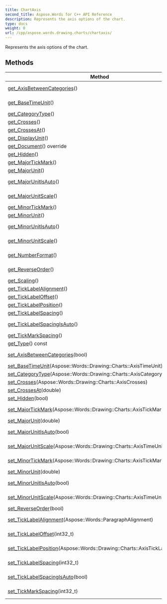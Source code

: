```yaml
---
title: ChartAxis
second_title: Aspose.Words for C++ API Reference
description: Represents the axis options of the chart. 
type: docs
weight: 0
url: /cpp/aspose.words.drawing.charts/chartaxis/
---
```


Represents the axis options of the chart. 

## Methods

| Method | Description |
| --- | --- |
| [get_AxisBetweenCategories](./get_axisbetweencategories/)() | Gets or sets a flag indicating whether the value axis crosses the category axis between categories.  |
| [get_BaseTimeUnit](./get_basetimeunit/)() | Returns or sets the smallest time unit that is represented on the time category axis.  |
| [get_CategoryType](./get_categorytype/)() | Gets or sets type of the category axis.  |
| [get_Crosses](./get_crosses/)() | Specifies how this axis crosses the perpendicular axis.  |
| [get_CrossesAt](./get_crossesat/)() | Specifies where on the perpendicular axis the axis crosses.  |
| [get_DisplayUnit](./get_displayunit/)() | Specifies the scaling value of the display units for the value axis.  |
| [get_Document](./get_document/)() override | Returns the Document the title holder belongs.  |
| [get_Hidden](./get_hidden/)() | Gets or sets a flag indicating whether this axis is hidden or not.  |
| [get_MajorTickMark](./get_majortickmark/)() | Returns or sets the major tick marks.  |
| [get_MajorUnit](./get_majorunit/)() | Returns or sets the distance between major tick marks.  |
| [get_MajorUnitIsAuto](./get_majorunitisauto/)() | Gets or sets a flag indicating whether default distance between major tick marks shall be used.  |
| [get_MajorUnitScale](./get_majorunitscale/)() | Returns or sets the scale value for major tick marks on the time category axis.  |
| [get_MinorTickMark](./get_minortickmark/)() | Returns or sets the minor tick marks for the axis.  |
| [get_MinorUnit](./get_minorunit/)() | Returns or sets the distance between minor tick marks.  |
| [get_MinorUnitIsAuto](./get_minorunitisauto/)() | Gets or sets a flag indicating whether default distance between minor tick marks shall be used.  |
| [get_MinorUnitScale](./get_minorunitscale/)() | Returns or sets the scale value for minor tick marks on the time category axis.  |
| [get_NumberFormat](./get_numberformat/)() | Returns a ChartNumberFormat object that allows defining number formats for the axis.  |
| [get_ReverseOrder](./get_reverseorder/)() | Returns or sets a flag indicating whether values of axis should be displayed in reverse order, i.e. from max to min.  |
| [get_Scaling](./get_scaling/)() | Provides access to the scaling options of the axis.  |
| [get_TickLabelAlignment](./get_ticklabelalignment/)() | Gets or sets text alignment of axis tick labels.  |
| [get_TickLabelOffset](./get_ticklabeloffset/)() | Gets or sets the distance of labels from the axis.  |
| [get_TickLabelPosition](./get_ticklabelposition/)() | Returns or sets the position of the tick labels on the axis.  |
| [get_TickLabelSpacing](./get_ticklabelspacing/)() | Gets or sets the interval, at which tick labels are drawn.  |
| [get_TickLabelSpacingIsAuto](./get_ticklabelspacingisauto/)() | Gets or sets a flag indicating whether automatic interval of drawing tick labels shall be used.  |
| [get_TickMarkSpacing](./get_tickmarkspacing/)() | Gets or sets the interval, at which tick marks are drawn.  |
| [get_Type](./get_type/)() const | Returns type of the axis.  |
| [set_AxisBetweenCategories](./set_axisbetweencategories/)(bool) | Setter for Aspose::Words::Drawing::Charts::ChartAxis::get_AxisBetweenCategories.  |
| [set_BaseTimeUnit](./set_basetimeunit/)(Aspose::Words::Drawing::Charts::AxisTimeUnit) | Setter for Aspose::Words::Drawing::Charts::ChartAxis::get_BaseTimeUnit.  |
| [set_CategoryType](./set_categorytype/)(Aspose::Words::Drawing::Charts::AxisCategoryType) | Setter for Aspose::Words::Drawing::Charts::ChartAxis::get_CategoryType.  |
| [set_Crosses](./set_crosses/)(Aspose::Words::Drawing::Charts::AxisCrosses) | Setter for Aspose::Words::Drawing::Charts::ChartAxis::get_Crosses.  |
| [set_CrossesAt](./set_crossesat/)(double) | Setter for Aspose::Words::Drawing::Charts::ChartAxis::get_CrossesAt.  |
| [set_Hidden](./set_hidden/)(bool) | Setter for Aspose::Words::Drawing::Charts::ChartAxis::get_Hidden.  |
| [set_MajorTickMark](./set_majortickmark/)(Aspose::Words::Drawing::Charts::AxisTickMark) | Setter for Aspose::Words::Drawing::Charts::ChartAxis::get_MajorTickMark.  |
| [set_MajorUnit](./set_majorunit/)(double) | Setter for Aspose::Words::Drawing::Charts::ChartAxis::get_MajorUnit.  |
| [set_MajorUnitIsAuto](./set_majorunitisauto/)(bool) | Setter for Aspose::Words::Drawing::Charts::ChartAxis::get_MajorUnitIsAuto.  |
| [set_MajorUnitScale](./set_majorunitscale/)(Aspose::Words::Drawing::Charts::AxisTimeUnit) | Setter for Aspose::Words::Drawing::Charts::ChartAxis::get_MajorUnitScale.  |
| [set_MinorTickMark](./set_minortickmark/)(Aspose::Words::Drawing::Charts::AxisTickMark) | Setter for Aspose::Words::Drawing::Charts::ChartAxis::get_MinorTickMark.  |
| [set_MinorUnit](./set_minorunit/)(double) | Setter for Aspose::Words::Drawing::Charts::ChartAxis::get_MinorUnit.  |
| [set_MinorUnitIsAuto](./set_minorunitisauto/)(bool) | Setter for Aspose::Words::Drawing::Charts::ChartAxis::get_MinorUnitIsAuto.  |
| [set_MinorUnitScale](./set_minorunitscale/)(Aspose::Words::Drawing::Charts::AxisTimeUnit) | Setter for Aspose::Words::Drawing::Charts::ChartAxis::get_MinorUnitScale.  |
| [set_ReverseOrder](./set_reverseorder/)(bool) | Setter for Aspose::Words::Drawing::Charts::ChartAxis::get_ReverseOrder.  |
| [set_TickLabelAlignment](./set_ticklabelalignment/)(Aspose::Words::ParagraphAlignment) | Setter for Aspose::Words::Drawing::Charts::ChartAxis::get_TickLabelAlignment.  |
| [set_TickLabelOffset](./set_ticklabeloffset/)(int32_t) | Setter for Aspose::Words::Drawing::Charts::ChartAxis::get_TickLabelOffset.  |
| [set_TickLabelPosition](./set_ticklabelposition/)(Aspose::Words::Drawing::Charts::AxisTickLabelPosition) | Setter for Aspose::Words::Drawing::Charts::ChartAxis::get_TickLabelPosition.  |
| [set_TickLabelSpacing](./set_ticklabelspacing/)(int32_t) | Setter for Aspose::Words::Drawing::Charts::ChartAxis::get_TickLabelSpacing.  |
| [set_TickLabelSpacingIsAuto](./set_ticklabelspacingisauto/)(bool) | Setter for Aspose::Words::Drawing::Charts::ChartAxis::get_TickLabelSpacingIsAuto.  |
| [set_TickMarkSpacing](./set_tickmarkspacing/)(int32_t) | Setter for Aspose::Words::Drawing::Charts::ChartAxis::get_TickMarkSpacing.  |
